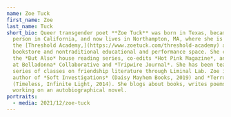 ```yaml
---
name: Zoe Tuck
first_name: Zoe
last_name: Tuck
short_bio: Queer transgender poet **Zoe Tuck** was born in Texas, became a
  person in California, and now lives in Northampton, MA, where she is building
  the [Threshold Academy,](https://www.zoetuck.com/threshold-academy) a future
  bookstore and nontraditional educational and performance space. She co-curates
  the *But Also* house reading series, co-edits *Hot Pink Magazine*, and works
  at Belladonna* Collaborative and *Tripwire Journal*. She has been teaching a
  series of classes on friendship literature through Liminal Lab. Zoe is the
  author of *Soft Investigations* (Daisy Mayhem Books, 2019) and *Terror Matrix*
  (Timeless, Infinite Light, 2014). She blogs about books, writes poems, and is
  working on an autobiographical novel.
portraits:
  - media: 2021/12/zoe-tuck
---
```

